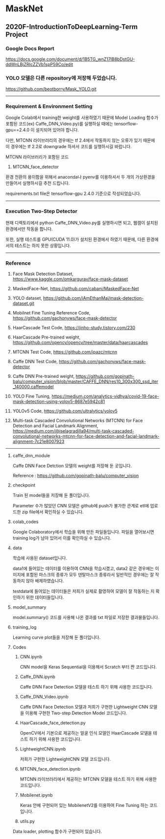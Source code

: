 # MaskNet
## 2020F-IntroductionToDeepLearning-Term Project

### Google Docs Report
https://docs.google.com/document/d/1B5TG_wnZ17lB8bDstGU-ddWnLBjZRIcZZVb1spP59Co/edit

### YOLO 모델은 다른 repository에 저장해 두었습니다.
https://github.com/beotborry/Mask_YOLO.git

---
### Requirement & Environment Setting

Google Colab에서 training한 weight를 사용하였기 때문에 Model Loading 함수가 포함된 코드(ex) Caffe_DNN_Video.py)를 실행하실 때에는 tensorflow-gpu==2.4.0 이 설치되어 있어야 합니다.

다만, MTCNN 라이브러리의 경우에는 tf 2.4에서 작동하지 않는 오류가 있기 때문에 이 경우에는 tf 2.2로 downgrade 하셔서 코드를 실행하시길 바랍니다.

MTCNN 라이브러리가 포함된 코드

1. MTCNN_face_detector

환경 전환의 용이함을 위해서 anaconda나 pyenv를 이용하셔서 두 개의 가상환경을 만들어서 실행하시길 추천 드립니다.

requirements.txt file은 tensorflow-gpu 2.4.0 기준으로 작성되었습니다.

---
### Execution Two-Step Detector

현재 디렉토리에서 python Caffe_DNN_Video.py를 실행하시면 되고, 웹캠이 설치된 환경에서만 작동을 합니다.

또한, 실행 테스트를 GPU(CUDA 11.0)가 설치된 환경에서 하였기 때문에, 다른 환경에서의 테스트는 하지 못한 상황입니다.

---
### Reference

1. Face Mask Detection Dataset, https://www.kaggle.com/omkargurav/face-mask-dataset
    
1. MaskedFace-Net, https://github.com/cabani/MaskedFace-Net

1. YOLO dataset, https://github.com/iAmEthanMai/mask-detection-dataset.git
    
1. Mobilnet Fine Tuning Reference Code, https://github.com/gachonyws/face-mask-detector
    
1. HaarCascade Test Code, https://jinho-study.tistory.com/230
    
1. HaarCascade Pre-trained weight, https://github.com/opencv/opencv/tree/master/data/haarcascades
    
1. MTCNN Test Code, https://github.com/ipazc/mtcnn
    
1. Caffe DNN Test Code, https://github.com/gachonyws/face-mask-detector
    
1. Caffe DNN Pre-trained weight, https://github.com/gopinath-balu/computer_vision/blob/master/CAFFE_DNN/res10_300x300_ssd_iter_140000.caffemodel
    
1. YOLO Fine Tuning, https://medium.com/analytics-vidhya/covid-19-face-mask-detection-using-yolov5-8687e5942c81

1. YOLOv5 Code, https://github.com/ultralytics/yolov5

1. Multi-task Cascaded Convolutional Networks (MTCNN) for Face Detection and Facial Landmark Alignment, https://medium.com/@iselagradilla94/multi-task-cascaded-convolutional-networks-mtcnn-for-face-detection-and-facial-landmark-alignment-7c21e8007923

---

1. caffe_dnn_module

    Caffe DNN Face Detction 모델의 weight를 저장해 둔 곳입니다.
    
    Reference : https://github.com/gopinath-balu/computer_vision

1. checkpoint

    Train 된 model들을 저장해 둔 폴더입니다.
    
    Parameter 수가 많았던 CNN 모델은 github에 push가 불가한 관계로 etl에 업로드한 zip file에서 확인하실 수 있습니다.

1. colab_codes

    Google Colaboratory에서 학습을 위해 만든 파일들입니다. 파일을 열어보시면 training log가 남아 있어서 이를 확인하실 수 있습니다.

1. data

    학습에 사용된 dataset입니다. 

    data1에 들어있는 데이터를 이용하여 CNN을 학습시켰고, data2 같은 경우에는 이미지에 포함된 마스크의 종류가 모두 덴탈마스크 종류라서 일반적인 경우에는 잘 작동하지 않아 배제하였습니다.

    testdata에 들어있는 데이터들은 저희가 실제로 촬영하여 모델이 잘 작동하는 지 확인하기 위한 데이터들입니다.
    
1. model_summary
    
    model.summary() 코드를 사용해 나온 결과를 txt 파일로 저장한 결과물들입니다.

1. training_log

    Learning curve plot들을 저장해 둔 폴더입니다.

1. Codes

    1. CNN.ipynb
        
        CNN model을 Keras Sequential을 이용해서 Scratch 부터 짠 코드입니다.
    
    1. Caffe_DNN.ipynb
        
        Caffe DNN Face Detection 모델을 테스트 하기 위해 사용한 코드입니다.
    
    1. Caffe_DNN_Video.ipynb
        
        Caffe DNN Face Detection 모델과 저희가 구현한 Lightweight CNN 모델을 이용해 구현한 Two-step Detection Model 코드입니다.
        
    1. HaarCascade_face_detection.py
    
        OpenCV에서 기본으로 제공하는 얼굴 인식 모델인 HaarCascade 모델을 테스트 하기 위해 사용한 코드입니다.

    1. LightweightCNN.ipynb
    
        저희가 구현한 LightweightCNN 모델 코드입니다.
        
    1. MTCNN_face_detection.ipynb
    
        MTCNN 라이브러리에서 제공하는 MTCNN 모델을 테스트 하기 위해 사용한 코드입니다.
        
    1. Mobilenet.ipynb
    
        Keras 안에 구현되어 있는 MobilenetV2를 이용하여 Fine Tuning 하는 코드입니다.
    
    1. utils.py
      
      Data loader, plotting 함수가 구현되어 있습니다.
